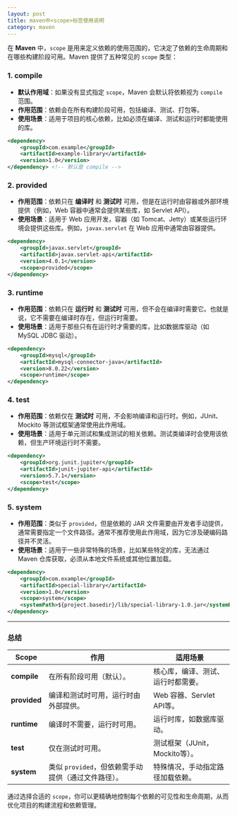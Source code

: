 ```yaml
---
layout: post
title: maven中<scope>标签使用说明
category: maven
---
```


在 **Maven** 中，`scope` 是用来定义依赖的使用范围的，它决定了依赖的生命周期和在哪些构建阶段可用。Maven 提供了五种常见的 `scope` 类型：

### 1. **compile**
- **默认作用域**：如果没有显式指定 `scope`，Maven 会默认将依赖视为 `compile` 范围。
- **作用范围**：依赖会在所有构建阶段可用，包括编译、测试、打包等。
- **使用场景**：适用于项目的核心依赖，比如必须在编译、测试和运行时都能使用的库。

```xml
<dependency>
    <groupId>com.example</groupId>
    <artifactId>example-library</artifactId>
    <version>1.0</version>
</dependency> <!-- 默认是 compile -->
```

### 2. **provided**
- **作用范围**：依赖只在 **编译时** 和 **测试时** 可用，但是在运行时由容器或外部环境提供（例如，Web 容器中通常会提供某些库，如 Servlet API）。
- **使用场景**：适用于 Web 应用开发，容器（如 Tomcat、Jetty）或某些运行环境会提供这些库。例如，`javax.servlet` 在 Web 应用中通常由容器提供。

```xml
<dependency>
    <groupId>javax.servlet</groupId>
    <artifactId>javax.servlet-api</artifactId>
    <version>4.0.1</version>
    <scope>provided</scope>
</dependency>
```

### 3. **runtime**
- **作用范围**：依赖只在 **运行时** 和 **测试时** 可用，但不会在编译时需要它。也就是说，它不需要在编译时存在，但运行时需要。
- **使用场景**：适用于那些只有在运行时才需要的库，比如数据库驱动（如 MySQL JDBC 驱动）。

```xml
<dependency>
    <groupId>mysql</groupId>
    <artifactId>mysql-connector-java</artifactId>
    <version>8.0.22</version>
    <scope>runtime</scope>
</dependency>
```

### 4. **test**
- **作用范围**：依赖仅在 **测试时** 可用，不会影响编译和运行时。例如，JUnit、Mockito 等测试框架通常使用此作用域。
- **使用场景**：适用于单元测试和集成测试的相关依赖。测试类编译时会使用该依赖，但生产环境运行时不需要。

```xml
<dependency>
    <groupId>org.junit.jupiter</groupId>
    <artifactId>junit-jupiter-api</artifactId>
    <version>5.7.1</version>
    <scope>test</scope>
</dependency>
```

### 5. **system**
- **作用范围**：类似于 `provided`，但是依赖的 JAR 文件需要由开发者手动提供，通常需要指定一个文件路径。通常不推荐使用此作用域，因为它涉及硬编码路径并不灵活。
- **使用场景**：适用于一些非常特殊的场景，比如某些特定的库，无法通过 Maven 仓库获取，必须从本地文件系统或其他位置加载。

```xml
<dependency>
    <groupId>com.example</groupId>
    <artifactId>special-library</artifactId>
    <version>1.0</version>
    <scope>system</scope>
    <systemPath>${project.basedir}/lib/special-library-1.0.jar</systemPath>
</dependency>
```

---

### 总结

| **Scope**     | **作用**                                               | **适用场景**                    |
|---------------|--------------------------------------------------------|---------------------------------|
| **compile**   | 在所有阶段可用（默认）。                                | 核心库，编译、测试、运行时都需要。 |
| **provided**  | 编译和测试时可用，运行时由外部提供。                    | Web 容器、Servlet API等。        |
| **runtime**   | 编译时不需要，运行时可用。                              | 运行时库，如数据库驱动。        |
| **test**      | 仅在测试时可用。                                       | 测试框架（JUnit，Mockito等）。   |
| **system**    | 类似 `provided`，但依赖需手动提供（通过文件路径）。     | 特殊情况，手动指定路径加载依赖。 |

通过选择合适的 `scope`，你可以更精确地控制每个依赖的可见性和生命周期，从而优化项目的构建流程和依赖管理。